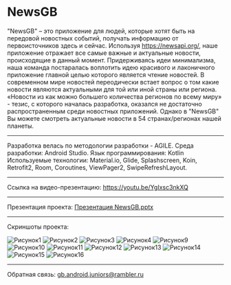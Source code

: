 # NewsGB
"NewsGB" – это приложение для людей, которые хотят быть на передовой новостных событий, получать информацию от первоисточников здесь и сейчас. 
Используя https://newsapi.org/, наше приложение отражает все самые важные и актуальные новости, происходящие в данный момент. 
Придерживаясь идеи минимализма, наша команда постаралась воплотить идею красивого и лаконичного приложение главной целью которого является чтение новостей.
В современном мире новостей переодически встает вопрос о том какие новости являются актуальными для той или иной страны или региона. 
«Новости из как можно большего количества регионов по всему миру» - тезис, с которого началась разработка, оказался не достаточно распространенным 
среди новостных приложений. 
Однако в "NewsGB" Вы можете смотреть актуальные новости в 54 странах/регионах нашей планеты.
______________________________________________________________________________________________________________________________________________________________

Разработка велась по методологии разработки - AGILE.
Среда разработки:  Android Studio.
Язык программирования: Kotlin 
Используемые технологии:
Material.io, Glide, Splashscreen, Koin, Retrofit2, Room, Coroutines, ViewPager2, SwipeRefreshLayout.
______________________________________________________________________________________________________________________________________________________________

Ссылка на видео-презентацию:
https://youtu.be/YgIxsc3nkXQ
______________________________________________________________________________________________________________________________________________________________

Презентация проекта:
[Презентация NewsGB.pptx](https://github.com/gb-android-juniors/NewsGB/files/9301659/NewsGB.pptx)
______________________________________________________________________________________________________________________________________________________________
Скриншоты проекта:


![Рисунок1](https://user-images.githubusercontent.com/70439386/183954411-d9577b2e-6629-4eb3-9a56-d34ac6f75dfd.jpg)
![Рисунок2](https://user-images.githubusercontent.com/70439386/183955155-39e36907-8038-4cab-943a-008861893152.jpg)
![Рисунок3](https://user-images.githubusercontent.com/70439386/183958267-71b7370c-3484-40b5-8a8f-2332e5369cc3.jpg)
![Рисунок4](https://user-images.githubusercontent.com/70439386/183955807-df4aeeaf-4ad9-4a7d-8784-aaacaf5236f6.jpg)
![Рисунок9](https://user-images.githubusercontent.com/70439386/183956662-0fabcd2a-10e3-4773-8130-27a0b32ef761.jpg)
![Рисунок10](https://user-images.githubusercontent.com/70439386/183956823-9fc66683-83a8-40ba-8c48-0fb2ecfada4c.jpg)
![Рисунок11](https://user-images.githubusercontent.com/70439386/183956929-5c994e34-2060-485f-8403-be5412eab0de.jpg)
![Рисунок12](https://user-images.githubusercontent.com/70439386/183958391-12cd74c1-7096-45bc-a284-c1fcb4986b13.jpg)
![Рисунок13](https://user-images.githubusercontent.com/70439386/183957403-cad57ebc-6818-4516-9f79-9a4684373a4b.jpg)
![Рисунок14](https://user-images.githubusercontent.com/70439386/183957466-d1a924c2-dc3d-42a8-84b4-aca44e7c3147.jpg)
![Рисунок15](https://user-images.githubusercontent.com/70439386/183957523-080fa63c-7844-4525-97ec-e931b9ca242e.jpg)
![Рисунок16](https://user-images.githubusercontent.com/70439386/183957592-311653cc-d18f-4040-81d5-1c1856b1d885.jpg)

______________________________________________________________________________________________________________________________________________________________
Обратная связь: gb.android.juniors@rambler.ru
